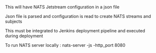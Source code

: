 This will have NATS Jetstream configuration in a json file

Json file is parsed and configuration is read to create NATS streams and subjects

This must be integrated to Jenkins deployment pipeline and executed during deployment

To run NATS server locally :
nats-server -js -http_port 8080
